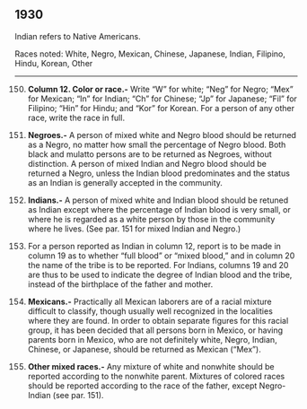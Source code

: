 
1930
------

Indian refers to Native Americans. 

Races noted: White, Negro, Mexican, Chinese, Japanese, Indian, Filipino, Hindu, Korean, Other

------

150. **Column 12. Color or race.-** Write “W” for white; “Neg” for Negro; “Mex” for Mexican; “In” for Indian; “Ch” for Chinese; “Jp” for Japanese; “Fil” for Filipino; “Hin” for Hindu; and “Kor” for Korean. For a person of any other race, write the race in full. 

151. **Negroes.-** A person of mixed white and Negro blood should be returned as a Negro, no matter how small the percentage of Negro blood. Both black and mulatto persons are to be returned as Negroes, without distinction. A person of mixed Indian and Negro blood should be returned a Negro, unless the Indian blood predominates and the status as an Indian is generally accepted in the community.

152. **Indians.-** A person of mixed white and Indian blood should be retuned as Indian except where the percentage of Indian blood is very small, or where he is regarded as a white person by those in the community where he lives. (See par. 151 for mixed Indian and Negro.)

153. For a person reported as Indian in column 12, report is to be made in column 19 as to whether “full blood” or “mixed blood,” and in column 20 the name of the tribe is to be reported. For Indians, columns 19 and 20 are thus to be used to indicate the degree of Indian blood and the tribe, instead of the birthplace of the father and mother.

154. **Mexicans.-** Practically all Mexican laborers are of a racial mixture difficult to classify, though usually well recognized in the localities where they are found. In order to obtain separate figures for this racial group, it has been decided that all persons born in Mexico, or having parents born in Mexico, who are not definitely white, Negro, Indian, Chinese, or Japanese, should be returned as Mexican (“Mex”).

155. **Other mixed races.-** Any mixture of white and nonwhite should be reported according to the nonwhite parent. Mixtures of colored races should be reported according to the race of the father, except Negro-Indian (see par. 151).